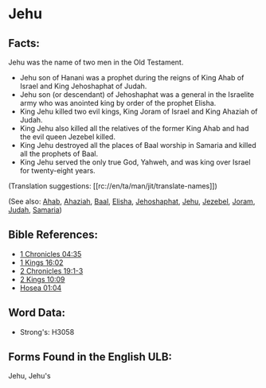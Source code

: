 # Jehu

## Facts:

Jehu was the name of two men in the Old Testament.

* Jehu son of Hanani was a prophet during the reigns of King Ahab of Israel and King Jehoshaphat of Judah.
* Jehu son (or descendant) of Jehoshaphat was a general in the Israelite army who was anointed king by order of the prophet Elisha.
* King Jehu killed two evil kings, King Joram of Israel and King Ahaziah of Judah.
* King Jehu also killed all the relatives of the former King Ahab and had the evil queen Jezebel killed.
* King Jehu destroyed all the places of Baal worship in Samaria and killed all the prophets of Baal.
* King Jehu served the only true God, Yahweh, and was king over Israel for twenty-eight years.

(Translation suggestions: [[rc://en/ta/man/jit/translate-names]])

(See also: [Ahab](../names/ahab.md), [Ahaziah](../names/ahaziah.md), [Baal](../names/baal.md), [Elisha](../names/elisha.md), [Jehoshaphat](../names/jehoshaphat.md), [Jehu](../names/jehu.md), [Jezebel](../names/jezebel.md), [Joram](../names/joram.md), [Judah](../names/kingdomofjudah.md), [Samaria](../names/samaria.md))

## Bible References:

* [1 Chronicles 04:35](rc://en/tn/help/1ch/04/35)
* [1 Kings 16:02](rc://en/tn/help/1ki/16/02)
* [2 Chronicles 19:1-3](rc://en/tn/help/2ch/19/01)
* [2 Kings 10:09](rc://en/tn/help/2ki/10/09)
* [Hosea 01:04](rc://en/tn/help/hos/01/04)

## Word Data:

* Strong's: H3058

## Forms Found in the English ULB:

Jehu, Jehu's
